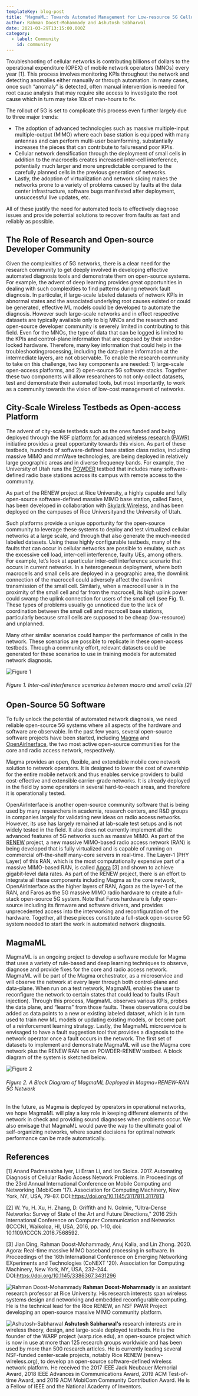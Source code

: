 ```yaml
---
templateKey: blog-post
title: "MagmaML: Towards Automated Management for Low-resource 5G Cellular Network Deployments"
author: Rahman Doost-Mohammady and Ashutosh Sabharwal
date: 2021-03-29T13:15:00.000Z
category:
  - label: Community
    id: community
---
```


Troubleshooting of cellular networks is contributing billions of dollars to the operational expenditure (OPEX) of mobile network operators (MNOs) every year [1]. This process involves monitoring KPIs throughout the network and detecting anomalies either manually or through automation. In many cases, once such “anomaly” is detected, often manual intervention is needed for root cause analysis that may require site access to investigate the root cause which in turn may take 10s of man-hours to fix.

The rollout of 5G is set to complicate this process even further largely due to three major trends:

* The adoption of advanced technologies such as massive multiple-input multiple-output (MIMO) where each base station is equipped with many antennas and can perform multi-user beamforming, substantially increases the pieces that can contribute to failuresand poor KPIs.
* Cellular network densification through the deployment of small cells in addition to the macrocells creates increased inter-cell interference, potentially much larger and more unpredictable compared to the carefully planned cells in the previous generation of networks.
* Lastly, the adoption of virtualization and network slicing makes the networks prone to a variety of problems caused by faults at the data center infrastructure, software bugs manifested after deployment, unsuccessful live updates, etc.

All of these justify the need for automated tools to effectively diagnose issues and provide potential solutions to recover from faults as fast and reliably as possible.

## The Role of Research and Open-source Developer Community

Given the complexities of 5G networks, there is a clear need for the research community to get deeply involved in developing effective automated diagnosis tools and demonstrate them on open-source systems. For example, the advent of deep learning provides great opportunities in dealing with such complexities to find patterns during network fault diagnosis. In particular, if large-scale labeled datasets of network KPIs in abnormal states and the associated underlying root causes existed or could be generated, effective ML models could be developed to automate the diagnosis. However such large-scale networks and in effect respective datasets are typically available only to big MNOs and the research and open-source developer community is severely limited in contributing to this field.  Even for the MNOs, the type of data that can be logged is limited to the KPIs and control-plane information that are exposed by their vendor-locked hardware. Therefore, many key information that could help in the troubleshootingprocessing, including the data-plane information at the intermediate layers, are not observable. To enable the research community to take on this challenge, two key components are needed: 1) large-scale open-access platforms, and 2) open-source 5G software stacks. Together these two components will allow researchers to not only collect datasets, test and demonstrate their automated tools, but most importantly, to work as a community towards the vision of low-cost management of networks.

## City-Scale Wireless Testbeds as Open-access Platform

The advent of city-scale testbeds such as the ones funded and being deployed through the NSF [platform for advanced wireless research (PAWR)](https://advancedwireless.org/) initiative provides a great opportunity towards this vision. As part of these testbeds, hundreds of software-defined base station class radios, including massive MIMO and mmWave technologies, are being deployed in relatively large geographic areas and in diverse frequency bands. For example, the University of Utah runs the [POWDER](https://powderwireless.net/) testbed that includes many software-defined radio base stations across its campus with remote access to the community.

As part of the RENEW project at Rice University, a highly capable and fully open-source software-defined massive MIMO base station, called Faros, has been developed in collaboration with [Skylark Wireless](https://skylarkwireless.com/), and has been deployed on the campuses of Rice Universityand the University of Utah.

Such platforms provide a unique opportunity for the open-source community to leverage these systems to deploy and test virtualized cellular networks at a large scale, and through that also generate the much-needed labeled datasets. Using these highly configurable testbeds, many of the faults that can occur in cellular networks are possible to emulate, such as the excessive cell load, inter-cell interference, faulty UEs, among others. For example, let’s look at aparticular inter-cell interference scenario that occurs in current networks. In a heterogeneous deployment, where both macrocells and small cells are deployed in a geographic area, the downlink connection of the macrocell could adversely affect the downlink transmission of the small cell. Similarly, when a macrocell user is in the proximity of the small cell and far from the macrocell, its high uplink power could swamp the uplink connection for users of the small cell (see Fig. 1). These types of problems usually go unnoticed due to the lack of coordination between the small cell and macrocell base stations, particularly because small cells are supposed to be cheap (low-resource) and unplanned.

Many other similar scenarios could hamper the performance of cells in the network. These scenarios are possible to replicate in these open-access testbeds. Through a community effort, relevant datasets could be generated for these scenarios to use in training models for automated network diagnosis.

![Figure 1](/users/helen/repositories/pictures/Figure-1.png "Figure-1")
###### Figure 1. Inter-cell interference scenarios between macro and small cells [2]

## Open-Source 5G Software

To fully unlock the potential of automated network diagnosis, we need reliable open-source 5G systems where all aspects of the hardware and software are observable. In the past few years, several open-source software projects have been started, including [Magma](https://connectivity.fb.com/magma/) and [OpenAirInerface](https://openairinterface.org/), the two most active open-source communities for the core and radio access network, respectively.

Magma provides an open, flexible, and extendable mobile core network solution to network operators. It is designed to lower the cost of ownership for the entire mobile network and thus enables service providers to build cost-effective and extensible carrier-grade networks. It is already deployed in the field by some operators in several hard-to-reach areas, and therefore it is operationally tested.

OpenAirInterface is another open-source community software that is being used by many researchers in academia, research centers, and R&D groups in companies largely for validating new ideas on radio access networks. However, its use has largely remained at lab-scale test setups and is not widely tested in the field. It also does not currently implement all the advanced features of 5G networks such as massive MIMO. As part of the [RENEW](https://renew-wireless.org/) project, a new massive MIMO-based radio access network (RAN) is being developed that is fully virtualized and is capable of running on commercial off-the-shelf many-core servers in real-time. The Layer-1 (PHY Layer) of this RAN, which is the most computationally expensive part of a massive MIMO-based RAN, is called [Agora](https://www.github.com/jianding17/agora) [3] and shown to achieve gigabit-level data rates. As part of the RENEW project, there is an effort to integrate all these components including Magma as the core network, OpenAirInterface as the higher layers of RAN, Agora as the layer-1 of the RAN, and Faros as the 5G massive MIMO radio hardware to create a full-stack open-source 5G system. Note that Faros hardware is fully open-source including its firmware and software drivers, and provides unprecedented access into the interworking and reconfiguration of the hardware. Together, all these pieces constitute a full-stack open-source 5G system needed to start the work in automated network diagnosis.


## MagmaML

MagmaML is an ongoing project to develop a software module for Magma that uses a variety of rule-based and deep learning techniques to observe, diagnose and provide fixes for the core and radio access network. MagmaML will be part of the Magma orchestrator, as a microservice and will observe the network at every layer through both control-plane and data-plane. When run on a test network, MagmaML enables the user to reconfigure the network to certain states that could lead to faults (Fault injection). Through this process, MagmaML observes various KPIs, probes the data plane, and “learns” from those faults. These observations could be added as data points to a new or existing labeled dataset, which is in turn used to train new ML models or updating existing models, or become part of a reinforcement learning strategy. Lastly, the MagmaML microservice is envisaged to have a fault suggestion tool that provides a diagnosis to the network operator once a fault occurs in the network. The first set of datasets to implement and demonstrate MagmaML will use the Magma core network plus the RENEW RAN run on POWDER-RENEW testbed. A block diagram of the system is sketched below.

![Figure 2](/users/helen/repositories/pictures/Figure-2.png "Figure-2")
###### Figure 2. A Block Diagram of MagmaML Deployed in Magma+RENEW-RAN 5G Network

In the future, as Magma is deployed by operators in operational networks, we hope MagmaML will play a key role in keeping different elements of the network in check and providing sound diagnoses when problems occur. We also envisage that MagmaML would pave the way to the ultimate goal of self-organizing networks, where sound decisions for optimal network performance can be made automatically.

## References

[1] Anand Padmanabha Iyer, Li Erran Li, and Ion Stoica. 2017. Automating Diagnosis of Cellular Radio Access Network Problems. In Proceedings of the 23rd Annual International Conference on Mobile Computing and Networking (MobiCom '17). Association for Computing Machinery, New York, NY, USA, 79–87. DOI:https://doi.org/10.1145/3117811.3117813

[2] W. Yu, H. Xu, H. Zhang, D. Griffith and N. Golmie, "Ultra-Dense Networks: Survey of State of the Art and Future Directions," 2016 25th International Conference on Computer Communication and Networks (ICCCN), Waikoloa, HI, USA, 2016, pp. 1-10, doi: 10.1109/ICCCN.2016.7568592.

[3] Jian Ding, Rahman Doost-Mohammady, Anuj Kalia, and Lin Zhong. 2020. Agora: Real-time massive MIMO baseband processing in software. In Proceedings of the 16th International Conference on Emerging Networking EXperiments and Technologies (CoNEXT '20). Association for Computing Machinery, New York, NY, USA, 232–244. DOI:https://doi.org/10.1145/3386367.3431296

![Rahman Doost-Mohammady](/users/helen/repositories/pictures/Rahman-Doost-Mohammady.png "Rahman-Doost-Mohammady") **Rahman Doost-Mohammady** is an assistant research professor at Rice University. His research interests span wireless systems design and networking and embedded reconfigurable computing. He is the technical lead for the Rice RENEW, an NSF PAWR Project developing an open-source massive MIMO community platform.

![Ashutosh-Sabharwal](/users/helen/repositories/pictures/Ashutosh-Sabharwal.png "Ashutosh-Sabharwal") **Ashutosh Sabharwal's** research interests are in wireless theory, design, and large-scale deployed testbeds. He is the founder of the WARP project (warp.rice.edu), an open-source project which is now in use at more than 125 research groups worldwide and has been used by more than 500 research articles. He is currently leading several NSF-funded center-scale projects, notably Rice RENEW (renew-wireless.org), to develop an open-source software-defined wireless network platform. He received the 2017 IEEE Jack Neubauer Memorial Award, 2018 IEEE Advances in Communications Award, 2019 ACM Test-of-time Award, and 2019 ACM MobiCom Community Contribution Award. He is a Fellow of IEEE and the National Academy of Inventors.